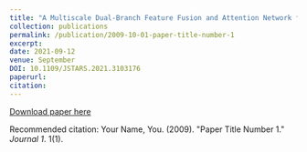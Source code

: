 ```yaml
---
title: "A Multiscale Dual-Branch Feature Fusion and Attention Network for Hyperspectral Images Classification"
collection: publications
permalink: /publication/2009-10-01-paper-title-number-1
excerpt:
date: 2021-09-12
venue: September
DOI: 10.1109/JSTARS.2021.3103176
paperurl: 
citation:
---
```


[Download paper here](http://academicpages.github.io/files/paper1.pdf)

Recommended citation: Your Name, You. (2009). "Paper Title Number 1." <i>Journal 1</i>. 1(1).
